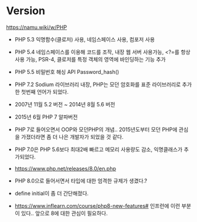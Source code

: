 # Version

https://namu.wiki/w/PHP

* PHP 5.3 익명함수(클로저) 사용, 네임스페이스 사용, 컴포저 사용

* PHP 5.4 네임스페이스를 이용해 코드를 조작, 내장 웹 서버 사용가능, <?=를 항상 사용 가능, PSR-4, 클로저를 특정 객체의 영역에 바인딩하는 기능 추가

* PHP 5.5 비밀번호 해싱 API Password_hash()

* PHP 7.2 Sodium 라이브러리 내장, PHP는 모던 암호화를 표준 라이브러리로 추가한 첫번째 언어가 되었다.

* 2007년 11월 5.2 버전 ~ 2014년 8월 5.6 버전

* 2015년 6월 PHP 7 알파버전

* PHP 7로 들어오면서 OOP와 모던PHP의 개념.. 2015년도부터 모던 PHP에 관심을 가졌더라면 좀 더 나은 개발자가 되었을 것 같다.

* PHP 7.0은 PHP 5.6보다 최대2배 빠르고 메모리 사용량도 감소, 익명클래스가 추가되었다.

* https://www.php.net/releases/8.0/en.php 

* PHP 8.0으로 들어서면서 타입에 대한 엄격한 규제가 생겼다.?

* define initial이 좀 더 간단해졌다.

* https://www.inflearn.com/course/php8-new-features# 인프런에 이런 부분이 있다.. 앞으로 8에 대한 관심이 필요하다.

